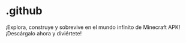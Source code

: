 # .github
¡Explora, construye y sobrevive en el mundo infinito de Minecraft APK! ¡Descárgalo ahora y diviértete!
